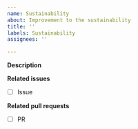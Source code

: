 ```yaml
---
name: Sustainability
about: Improvement to the sustainability
title: ''
labels: Sustainability
assignees: ''

---
```


**Description**

**Related issues**
- [ ] Issue

**Related pull requests**
- [ ] PR
